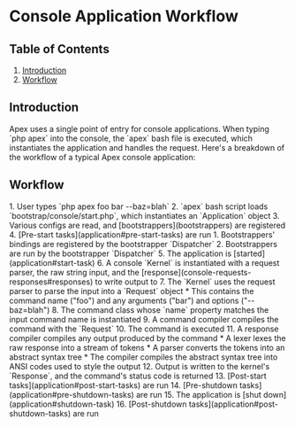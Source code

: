 # Console Application Workflow

## Table of Contents
1. [Introduction](#introduction)
2. [Workflow](#workflow)

<h2 id="introduction">Introduction</h2>
Apex uses a single point of entry for console applications.  When typing `php apex` into the console, the `apex` bash file is executed, which instantiates the application and handles the request.  Here's a breakdown of the workflow of a typical Apex console application:

<h2 id="workflow">Workflow</h2>
1. User types `php apex foo bar --baz=blah`
2. `apex` bash script loads `bootstrap/console/start.php`, which instantiates an `Application` object
3. Various configs are read, and [bootstrappers](bootstrappers) are registered
4. [Pre-start tasks](application#pre-start-tasks) are run
  1. Bootstrappers' bindings are registered by the bootstrapper `Dispatcher`
  2. Bootstrappers are run by the bootstrapper `Dispatcher`
5. The application is [started](application#start-task)
6. A console `Kernel` is instantiated with a request parser, the raw string input, and the [response](console-requests-responses#responses) to write output to
7. The `Kernel` uses the request parser to parse the input into a `Request` object
  * This contains the command name ("foo") and any arguments ("bar") and options ("--baz=blah")
8. The command class whose `name` property matches the input command name is instantiated
9. A command compiler compiles the command with the `Request`
10. The command is executed
11. A response compiler compiles any output produced by the command
  * A lexer lexes the raw response into a stream of tokens
  * A parser converts the tokens into an abstract syntax tree
  * The compiler compiles the abstract syntax tree into ANSI codes used to style the output
12. Output is written to the kernel's `Response`, and the command's status code is returned
13. [Post-start tasks](application#post-start-tasks) are run
14. [Pre-shutdown tasks](application#pre-shutdown-tasks) are run
15. The application is [shut down](application#shutdown-task)
16. [Post-shutdown tasks](application#post-shutdown-tasks) are run